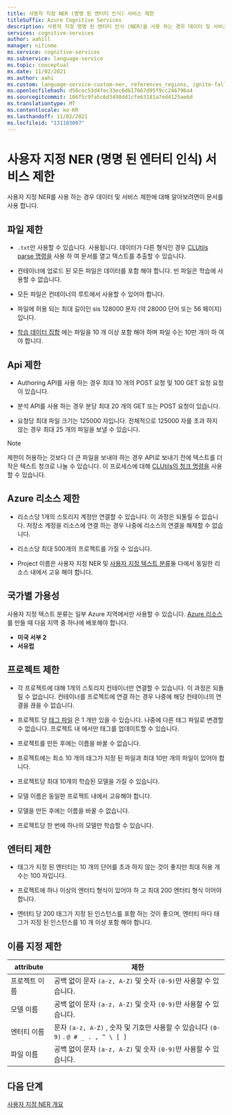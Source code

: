 ```yaml
---
title: 사용자 지정 NER (명명 된 엔터티 인식) 서비스 제한
titleSuffix: Azure Cognitive Services
description: 사용자 지정 명명 된 엔터티 인식 (NER)을 사용 하는 경우 데이터 및 서비스 제한에 대해 알아봅니다.
services: cognitive-services
author: aahill
manager: nitinme
ms.service: cognitive-services
ms.subservice: language-service
ms.topic: conceptual
ms.date: 11/02/2021
ms.author: aahi
ms.custom: language-service-custom-ner, references_regions, ignite-fall-2021
ms.openlocfilehash: d56cec53d4fec33ec6db17667d95f9cc246796a4
ms.sourcegitcommit: 106f5c9fa5c6d3498dd1cfe63181a7ed4125ae6d
ms.translationtype: MT
ms.contentlocale: ko-KR
ms.lasthandoff: 11/02/2021
ms.locfileid: "131103007"
---
```

# <a name="custom-named-entity-recognition-ner-service-limits"></a>사용자 지정 NER (명명 된 엔터티 인식) 서비스 제한

사용자 지정 NER를 사용 하는 경우 데이터 및 서비스 제한에 대해 알아보려면이 문서를 사용 합니다.

## <a name="file-limits"></a>파일 제한

* `.txt`만 사용할 수 있습니다. 사용됩니다. 데이터가 다른 형식인 경우 [CLUtils parse 명령을](https://github.com/microsoft/CogSLanguageUtilities/blob/main/CLUtils/CogSLanguageUtilities.ViewLayer.CliCommands/Commands/ParseCommand/README.md) 사용 하 여 문서를 열고 텍스트를 추출할 수 있습니다.

* 컨테이너에 업로드 된 모든 파일은 데이터를 포함 해야 합니다. 빈 파일은 학습에 사용할 수 없습니다.

* 모든 파일은 컨테이너의 루트에서 사용할 수 있어야 합니다.

* 파일에 허용 되는 최대 길이인 sis 128000 문자 (약 28000 단어 또는 56 페이지)입니다.

* [학습 데이터 집합](how-to/train-model.md#data-split) 에는 파일을 10 개 이상 포함 해야 하며 파일 수는 10만 개이 하 여야 합니다.


## <a name="apis-limits"></a>Api 제한

* Authoring API를 사용 하는 경우 최대 10 개의 POST 요청 및 100 GET 요청 요청이 있습니다.

* 분석 API를 사용 하는 경우 분당 최대 20 개의 GET 또는 POST 요청이 있습니다.

* 요청당 최대 파일 크기는 125000 자입니다. 전체적으로 125000 자를 초과 하지 않는 경우 최대 25 개의 파일을 보낼 수 있습니다.

> [!NOTE]
> 제한이 허용하는 것보다 더 큰 파일을 보내야 하는 경우 API로 보내기 전에 텍스트를 더 작은 텍스트 청크로 나눌 수 있습니다. 이 프로세스에 대해 [CLUtils의 청크 명령을](https://github.com/microsoft/CogSLanguageUtilities/tree/main/CLUtils/CogSLanguageUtilities.ViewLayer.CliCommands/Commands/ChunkCommand) 사용할 수 있습니다.

## <a name="azure-resource-limits"></a>Azure 리소스 제한

* 리소스당 1개의 스토리지 계정만 연결할 수 있습니다. 이 과정은 되돌릴 수 없습니다. 저장소 계정을 리소스에 연결 하는 경우 나중에 리소스의 연결을 해제할 수 없습니다.

* 리소스당 최대 500개의 프로젝트를 가질 수 있습니다.

* Project 이름은 사용자 지정 NER 및 [사용자 지정 텍스트 분류](../custom-classification/overview.md)둘 다에서 동일한 리소스 내에서 고유 해야 합니다.

## <a name="regional-availability"></a>국가별 가용성 

사용자 지정 텍스트 분류는 일부 Azure 지역에서만 사용할 수 있습니다. [Azure 리소스](how-to/create-project.md)를 만들 때 다음 지역 중 하나에 배포해야 합니다.
* **미국 서부 2**
* **서유럽**
    
## <a name="project-limits"></a>프로젝트 제한

* 각 프로젝트에 대해 1개의 스토리지 컨테이너만 연결할 수 있습니다. 이 과정은 되돌릴 수 없습니다. 컨테이너를 프로젝트에 연결 하는 경우 나중에 해당 컨테이너의 연결을 끊을 수 없습니다.

* 프로젝트 당 [태그 파일](how-to/tag-data.md) 은 1 개만 있을 수 있습니다. 나중에 다른 태그 파일로 변경할 수 없습니다. 프로젝트 내 에서만 태그를 업데이트할 수 있습니다.

* 프로젝트를 만든 후에는 이름을 바꿀 수 없습니다.

* 프로젝트에는 최소 10 개의 태그가 지정 된 파일과 최대 10만 개의 파일이 있어야 합니다.

* 프로젝트당 최대 10개의 학습된 모델을 가질 수 있습니다.

* 모델 이름은 동일한 프로젝트 내에서 고유해야 합니다.

* 모델을 만든 후에는 이름을 바꿀 수 없습니다.

* 프로젝트당 한 번에 하나의 모델만 학습할 수 있습니다.

## <a name="entity-limits"></a>엔터티 제한

* 태그가 지정 된 엔터티는 10 개의 단어를 초과 하지 않는 것이 좋지만 최대 허용 개수는 100 자입니다.

* 프로젝트에 하나 이상의 엔터티 형식이 있어야 하 고 최대 200 엔터티 형식 이어야 합니다.

* 엔터티 당 200 태그가 지정 된 인스턴스를 포함 하는 것이 좋으며, 엔터티 마다 태그가 지정 된 인스턴스를 10 개 이상 포함 해야 합니다.

## <a name="naming-limits"></a>이름 지정 제한

| attribute | 제한 |
|--|--|
| 프로젝트 이름 |  공백 없이 문자 `(a-z, A-Z)` 및 숫자 `(0-9)`만 사용할 수 있습니다. |
| 모델 이름 |  공백 없이 문자 `(a-z, A-Z)` 및 숫자 `(0-9)`만 사용할 수 있습니다. |
| 엔터티 이름| 문자 `(a-z, A-Z)` , 숫자 및 기호만 사용할 수 있습니다 `(0-9)` . `@ # _ . , ^ \ [ ]` |
| 파일 이름 | 공백 없이 문자 `(a-z, A-Z)` 및 숫자 `(0-9)`만 사용할 수 있습니다. |

## <a name="next-steps"></a>다음 단계

[사용자 지정 NER 개요](../overview.md)
